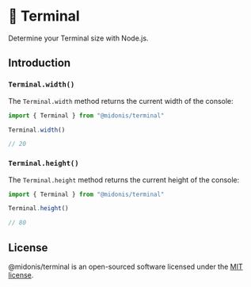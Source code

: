 # 👾 Terminal

Determine your Terminal size with Node.js.

## Introduction

### `Terminal.width()`

The `Terminal.width` method returns the current width of the console:

```ts
import { Terminal } from "@midonis/terminal"

Terminal.width()

// 20
```

### `Terminal.height()`

The `Terminal.height` method returns the current height of the console:

```ts
import { Terminal } from "@midonis/terminal"

Terminal.height()

// 80
```

## License

@midonis/terminal is an open-sourced software licensed under the [MIT license](LICENSE.md).
